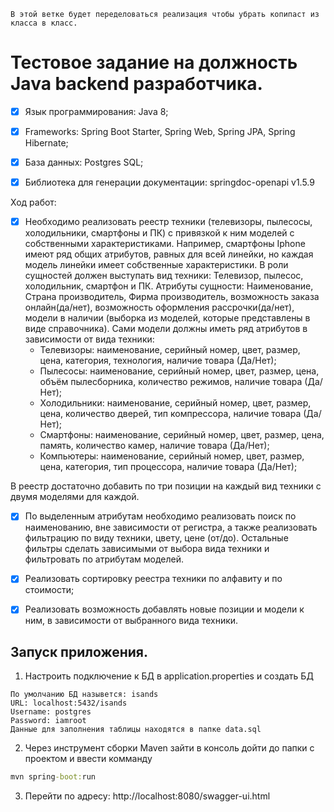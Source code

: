 ```
В этой ветке будет переделоваться реализация чтобы убрать копипаст из класса в класс.
```

# Тестовое задание на должность Java backend разработчика.

- [x] Язык программирования: Java 8;
- [x] Frameworks: Spring Boot Starter, Spring Web, Spring JPA, Spring Hibernate;
- [x] База данных: Postgres SQL;
- [x] Библиотека для генерации документации: springdoc-openapi v1.5.9


Ход работ:
- [x]	Необходимо реализовать реестр техники (телевизоры, пылесосы, холодильники, смартфоны и ПК) с привязкой к ним моделей с собственными характеристиками. Например, смартфоны Iphone имеют ряд общих атрибутов, равных для всей линейки, но каждая модель линейки имеет собственные характеристики.
      В роли сущностей должен выступать вид техники: Телевизор, пылесос, холодильник, смартфон и ПК. Атрибуты сущности: Наименование, Страна производитель, Фирма производитель, возможность заказа онлайн(да/нет), возможность оформления рассрочки(да/нет), модели в наличии (выборка из моделей, которые представлены в виде справочника).
      Сами модели должны иметь ряд атрибутов в зависимости от вида техники: <br>
      - Телевизоры: наименование, серийный номер, цвет,
      размер, цена, категория, технология, наличие товара (Да/Нет); <br>
      - Пылесосы: наименование, серийный номер, цвет,
      размер, цена, объём пылесборника, количество режимов, наличие товара (Да/Нет); <br>
      - Холодильники: наименование, серийный номер, цвет,
      размер, цена, количество дверей, тип компрессора, наличие товара (Да/Нет); <br>
      - Смартфоны: наименование, серийный номер, цвет,
      размер, цена, память, количество камер, наличие товара (Да/Нет); <br>
      - Компьютеры: наименование, серийный номер, цвет,
      размер, цена, категория, тип процессора, наличие товара (Да/Нет); <br>
      
В реестр достаточно добавить по три позиции на каждый вид техники с двумя моделями для каждой.
- [x] По выделенным атрибутам необходимо реализовать поиск по наименованию,
      вне зависимости от регистра, а также реализовать фильтрацию по виду техники, цвету, цене (от/до). Остальные фильтры сделать зависимыми от выбора вида техники и фильтровать по атрибутам моделей.
- [x] Реализовать сортировку реестра техники по алфавиту и по стоимости; 
- [x] Реализовать возможность добавлять новые позиции и модели к ним, в зависимости от выбранного вида техники.


## Запуск приложения.

1. Настроить подключение к БД в application.properties и создать БД
```
По умолчанию БД назывется: isands
URL: localhost:5432/isands
Username: postgres
Password: iamroot
Данные для заполнения таблицы находятся в папке data.sql
```
2. Через инструмент сборки Maven зайти в консоль дойти до папки с проектом и ввести комманду
```cmd
mvn spring-boot:run
```
3. Перейти по адресу: <a herf="http://localhost:8080/swagger-ui.html"> http://localhost:8080/swagger-ui.html </a>
